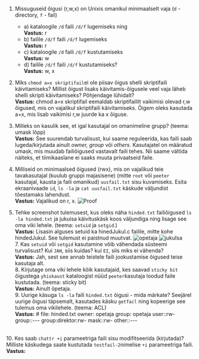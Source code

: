 1.  Missuguseid õigusi (r,w,x) on Unixis omanikul minimaalselt vaja (`d`  - directory,  `f`  - fail)
    -   a) kataloogile  `/d`  faili  `/d/f`  lugemiseks ning <br>
		    **Vastus:** r
    -   b) failile  `/d/f`  faili  `/d/f`  lugemiseks <br>
		    **Vastus:** r
    -   c) kataloogile  `/d`  faili  `/d/f`  kustutamiseks <br>
		    **Vastus:** w
    -   d) failile  `/d/f`  faili  `/d/f`  kustutamiseks? <br>
		   **Vastus:** w, x
		   
2.  Miks  `chmod a=x skriptifail`ei ole piisav õigus shelli skriptifaili käivitamiseks? Millist õigust lisaks käivitamis-õigusele veel vaja läheb shelli skripti käivitamiseks? Põhjendage lühidalt? <br>
 **Vastus:** chmod a=x skriptifail eemaldab skriptifaililt vaikimisi olevad r,w õigused, mis on vajalikul skriptifaili käivitamiseks. Õigem oleks kasutada a+x, mis lisab vaikimisi r,w juurde ka x õiguse.
 
3.  Milleks on kasulik see, et igal kasutajal on omanimeline grupp? (teema: umask lõpp) <br>
**Vastus:** See suurendab turvalisust, kui saame reguleerida, kas faili saab lugeda/kirjutada ainult *owner, group* või *others*. Kasutajatel on määratud umask, mis muudab failiõigused vastavalt faili tehes. Nii saame vältida näiteks, et tiimikaaslane ei saaks muuta privaatseid faile.

4.  Milliseid on minimaalsed õigused (rwx), mis on vajalikud teie tavakasutajal (kuulub gruppi majasisene) (mitte  `root`  või  `peeter`  kasutajal, kausta ja faili omanikud)  `uusfail.txt`  sisu kuvamiseks. Esita ekraanivaade  `id`,  `ls -la`  ja  `cat uusfail.txt`  käskude väljundist tõestamaks lahendust.
<br> **Vastus:** Vajalikud on r, x. 
![Proof](https://i.imgur.com/nO4hs0M.png)

6.  Tehke screenshot tulemusest, kus oleks näha  `hinded.txt`  failiõigused  `ls -la hinded.txt`  ja jukuisa käivituskäsk koos väljundiga ning lisage see oma viki lehele. (teema:  `setuid`  ja  `setgid`.)
<br> **Vastus:** Lisasin alguses setuid ka hinedJukul.c failile, mitte kohe hindedJukul. See tulemust ei paistnud muutvat.
![opetaja](https://i.imgur.com/y4bVt9g.png)
![jukuIsa](https://i.imgur.com/xeKqJia.png)
<br> 7.  Kas  `setuid`  või  `setgid`  kasutamine võib vähendada süsteemi turvalisust? Kui  `JAH`, siis kuidas? kui  `EI`, siis miks ei vähenda?
<br> **Vastus:** Jah, sest see annab teistele faili jookustamise õigused teise kasutaja alt. 
<br> 8.  Kirjutage oma viki lehele kõik kasutajaid, kes saavad  `sticky bit`  õigustega  `yhiskaust`  kataloogist nüüd  `peeter`kasutaja loodud faile kustutada. (teema: sticky bit)
<br> **Vastus:** Ainult õpetaja.
<br> 9.  Uurige käsuga  `ls -la`  faili  `hinded.txt`  õigusi - mida märkate? Seejärel uurige õigusi täpsemalt, kasutades käsku  `getfacl`  ning kopeerige see tulemus oma vikilehele. (teema: ACL)
<br> **Vastus:** # file: hinded.txt
owner: opetaja
group: opetaja
user::rw-
group::---
group:direktor:rw-
mask::rw-
other::---

<br> 10.  Kes saab  `chattr +i`  parameetriga faili sisu modifitseerida (kirjutada)? Milliste käskudega saate kustutada  `testfail-2`nimelise  `+i`  parameetriga faili.
<br> **Vastus:** 
